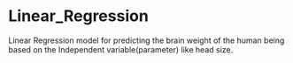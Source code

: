 # Linear_Regression
Linear Regression model for predicting the brain weight of the human being based on the Independent variable(parameter) like head size.
